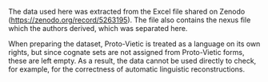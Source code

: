 The data used here was extracted from the Excel file shared on Zenodo (https://zenodo.org/record/5263195). The file also contains the nexus file which the authors derived, which was separated here.

When preparing the dataset, Proto-Vietic is treated as a language on its own rights, but since cognate sets are not assigned from Proto-Vietic forms, these are left empty. As a result, the data cannot be used directly to check, for example, for the correctness of automatic linguistic reconstructions.
